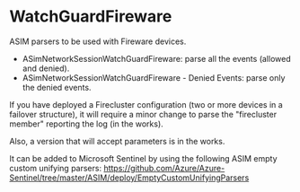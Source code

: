 # WatchGuardFireware

ASIM parsers to be used with Fireware devices.

- ASimNetworkSessionWatchGuardFireware: parse all the events (allowed and denied).
- ASimNetworkSessionWatchGuardFireware - Denied Events: parse only the denied events.

If you have deployed a Firecluster configuration (two or more devices in a failover structure), it will require a minor change to parse the "firecluster member" reporting the log (in the works).

Also, a version that will accept parameters is in the works.

It can be added to Microsoft Sentinel by using the following ASIM empty custom unifying parsers:
https://github.com/Azure/Azure-Sentinel/tree/master/ASIM/deploy/EmptyCustomUnifyingParsers
